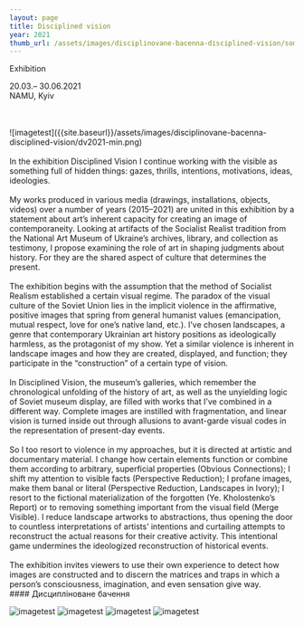 ```yaml
---
layout: page
title: Disciplined vision
year: 2021
thumb_url: /assets/images/disciplinovane-bacenna-disciplined-vision/some_ex_dv2021-min.png
---
```


<section markdown="1" class="EN">
Exhibition <br>

20.03.– 30.06.2021 <br>
NAMU, Kyiv <br>


<br>
<br>
![imagetest]({{site.baseurl}}/assets/images/disciplinovane-bacenna-disciplined-vision/dv2021-min.png)
<br><br>
In the exhibition Disciplined Vision I continue working with the visible as something full of hidden things: gazes, thrills, intentions, motivations, ideas, ideologies.
<br><br>
My works produced in various media (drawings, installations, objects, videos) over a number of years (2015–2021) are united in this exhibition by a statement about art’s inherent capacity for creating an image of contemporaneity. Looking at artifacts of the Socialist Realist tradition from the National Art Museum of Ukraine’s archives, library, and collection as testimony, I propose examining the role of art in shaping judgments about history. For they are the shared aspect of culture that determines the present.
<br><br>
The exhibition begins with the assumption that the method of Socialist Realism established a certain visual regime. The paradox of the visual culture of the Soviet Union lies in the implicit violence in the affirmative, positive images that spring from general humanist values (emancipation, mutual respect, love for one’s native land, etc.). I’ve chosen landscapes, a genre that contemporary Ukrainian art history positions as ideologically harmless, as the protagonist of my show. Yet a similar violence is inherent in landscape images and how they are created, displayed, and function; they participate in the “construction” of a certain type of vision.
<br><br>
In Disciplined Vision, the museum’s galleries, which remember the chronological unfolding of the history of art, as well as the unyielding logic of Soviet museum display, are filled with works that I’ve combined in a different way. Complete images are instilled with fragmentation, and linear vision is turned inside out through allusions to avant-garde visual codes in the representation of present-day events.
<br><br>
So I too resort to violence in my approaches, but it is directed at artistic and documentary material. I change how certain elements function or combine them according to arbitrary, superficial properties (Obvious Connections); I shift my attention to visible facts (Perspective Reduction); I profane images, make them banal or literal (Perspective Reduction, Landscapes in Ivory); I resort to the fictional materialization of the forgotten (Ye. Kholostenko’s Report) or to removing something important from the visual field (Merge Visible). I reduce landscape artworks to abstractions, thus opening the door to countless interpretations of artists’ intentions and curtailing attempts to reconstruct the actual reasons for their creative activity. This intentional game undermines the ideologized reconstruction of historical events.
<br><br>
The exhibition invites viewers to use their own experience to detect how images are constructed and to discern the matrices and traps in which a person’s consciousness, imagination, and even sensation give way.


</section>

<section markdown="1" class="UKR">
#### Дисципліноване бачення

![imagetest]({{site.baseurl}}/assets/images/disciplinovane-bacenna-disciplined-vision/dv_main_2021-min.png)
![imagetest]({{site.baseurl}}/assets/images/disciplinovane-bacenna-disciplined-vision/Disciplined-Vision2.jpeg)
![imagetest]({{site.baseurl}}/assets/images/disciplinovane-bacenna-disciplined-vision/perspective_dv2021-min.png)
![imagetest]({{site.baseurl}}/assets/images/disciplinovane-bacenna-disciplined-vision/some_ex_dv2021-min.png#50)

</section>